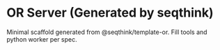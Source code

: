 # OR Server (Generated by seqthink)
Minimal scaffold generated from @seqthink/template-or. Fill tools and python worker per spec.